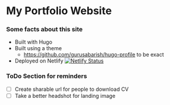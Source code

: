 # My Portfolio Website
### Some facts about this site
- Built with Hugo
- Built using a theme
  - https://github.com/gurusabarish/hugo-profile to be exact
- Deployed on Netlify [![Netlify Status](https://api.netlify.com/api/v1/badges/6c0e02a1-897b-4266-9fb8-b5f0e2073417/deploy-status)](https://app.netlify.com/sites/benjimanclarke/deploys)

### ToDo Section for reminders
- [ ] Create sharable url for people to download CV
- [ ] Take a better headshot for landing image
